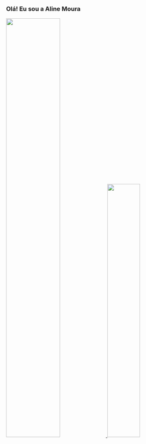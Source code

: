 ### Olá! Eu sou a Aline Moura 
<div>
<a href="https://github.com/AlineMSant">
<img heigth = "200em" width="54%" src="https://github-readme-stats.vercel.app/api?username=AlineMSant&show_icons=true&theme=onedark">
<img heigth = "180em" width="42%" src="https://github-readme-stats.vercel.app/api/top-langs/?username=AlineMSant&theme=onedark">
</div>
